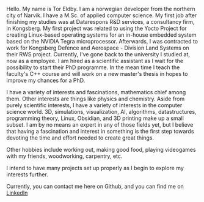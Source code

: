 <!---- 👋 Hi, I’m @TorEldby
- 👀 I’m interested in ...
- 🌱 I’m currently learning ...
- 💞️ I’m looking to collaborate on ...
- 📫 How to reach me ...
--->
<!---
TorEldby/TorEldby is a ✨ special ✨ repository because its `README.md` (this file) appears on your GitHub profile.
You can click the Preview link to take a look at your changes.
--->
Hello. My name is Tor Eldby. I am a norwegian developer from the northern city of Narvik. 
I have a M.Sc. of applied computer science. My first job after finishing my studies was at Datarespons R&D services, a consultancy firm, in Kongsberg.
My first project was related to using the Yocto Project for creating Linux-based operating systems for an in-house embedded system based on the NVIDIA Tegra microprocessor.
Afterwards, I was contracted to work for Kongsberg Defence and Aerospace - Division Land Systems on their RWS project.
Currently, I've gone back to the university I studied at, now as a employee. I am hired as a scientific assistant as I wait for the possibility to start their
PhD programme. In the mean time I teach the faculty's C++ course and will work on a new master's thesis in hopes to improve my chances for a PhD.

I have a variety of interests and fascinations, mathematics chief among them. Other interests are things like physics and chemistry. Aside from purely
scientific interests, I have a variety of interests in the computer science world. 3D, simulations, visualization, AI, algorithms, datastructures, programming theory, Linux, Obsidian, and 3D printing make up a small subset.
I am by no means an expert in any of those fields yet, but I believe that having a fascination and interest in something is the first step towards devoting the time and effort needed to create great things.

Other hobbies include working out, making good food, playing videogames with my friends, woodworking, carpentry, etc.

I intend to have many projects set up properly as I begin to explore my interests further.

Currently, you can contact me here on Github, and you can find me on [LinkedIn](https://www.linkedin.com/in/tor-eldby-137820155/)
